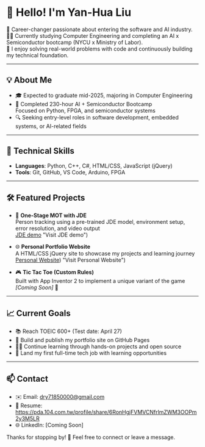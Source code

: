 # 👋 Hello! I'm Yan-Hua Liu

🎯 Career-changer passionate about entering the software and AI industry.  
🧑‍💻 Currently studying Computer Engineering and completing an AI x Semiconductor bootcamp (NYCU x Ministry of Labor).  
📌 I enjoy solving real-world problems with code and continuously building my technical foundation.

---

## 💡 About Me

- 🎓 Expected to graduate mid-2025, majoring in Computer Engineering
- 📘 Completed 230-hour AI + Semiconductor Bootcamp  
  Focused on Python, FPGA, and semiconductor systems
- 🔍 Seeking entry-level roles in software development, embedded systems, or AI-related fields

---

## 🔧 Technical Skills

- **Languages**: Python, C++, C#, HTML/CSS, JavaScript (jQuery)
- **Tools**: Git, GitHub, VS Code, Arduino, FPGA

---

## 🛠️ Featured Projects

- 🎯 **One-Stage MOT with JDE**  
  Person tracking using a pre-trained JDE model, environment setup, error resolution, and video output  
  [JDE demo](https://github.com/HuawuR5/One-Stage-MOT-JDE-demo) "Visit JDE demo")

- 🌐 **Personal Portfolio Website**  
  A HTML/CSS jQuery site to showcase my projects and learning journey  
  [Personal Website](https://huawur5.github.io/)) "Visit Personal Website")

- 🎮 **Tic Tac Toe (Custom Rules)**  
  Built with App Inventor 2 to implement a unique variant of the game  
  _[Coming Soon]_ 🎲

---

## 📈 Current Goals

- 📚 Reach TOEIC 600+ (Test date: April 27)
- 🚀 Build and publish my portfolio site on GitHub Pages
- 👨‍💻 Continue learning through hands-on projects and open source
- 💼 Land my first full-time tech job with learning opportunities

---

## 📫 Contact

- ✉️ Email: dry71850000@gmail.com
- 📁 Resume: https://pda.104.com.tw/profile/share/6RonHgjFVMVCNfrlmZWM3OOPm2y3M5LR
- 🌐 LinkedIn: [Coming Soon]

Thanks for stopping by! 🙌 Feel free to connect or leave a message.
